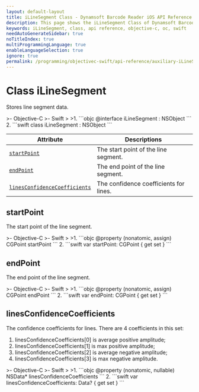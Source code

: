 ```yaml
---
layout: default-layout
title: iLineSegment Class - Dynamsoft Barcode Reader iOS API Reference
description: This page shows the iLineSegment Class of Dynamsoft Barcode Reader for iOS SDK.
keywords: iLineSegment, class, api reference, objective-c, oc, swift
needAutoGenerateSidebar: true
noTitleIndex: true
multiProgrammingLanguage: true
enableLanguageSelection: true
ignore: true
permalink: /programming/objectivec-swift/api-reference/auxiliary-iLineSegment.html
---
```



# Class iLineSegment

Stores line segment data.

<div class="sample-code-prefix"></div>
>- Objective-C
>- Swift
>
>1. 
```objc
@interface iLineSegment : NSObject
```
2. 
```swift
class iLineSegment : NSObject
```

| Attribute | Descriptions |
|---------- | ----------- |
| [`startPoint`](#startpoint) | The start point of the line segment. |
| [`endPoint`](#endpoint) | The end point of the line segment. |
| [`linesConfidenceCoefficients`](#linesconfidencecoefficients) | The confidence coefficients for lines. |

## startPoint

The start point of the line segment.

<div class="sample-code-prefix"></div>
>- Objective-C
>- Swift
>
>1. 
```objc
@property (nonatomic, assign) CGPoint startPoint
```
2. 
```swift
var startPoint: CGPoint { get set }
```

## endPoint

The end point of the line segment.

<div class="sample-code-prefix"></div>
>- Objective-C
>- Swift
>
>1. 
```objc
@property (nonatomic, assign) CGPoint endPoint
```
2. 
```swift
var endPoint: CGPoint { get set }
```

## linesConfidenceCoefficients

The confidence coefficients for lines. There are 4 coefficients in this set:  

1. linesConfidenceCoefficients\[0\] is average positive amplitude;
2. linesConfidenceCoefficients\[1\] is max positive amplitude;
3. linesConfidenceCoefficients\[2\] is average negative amplitude;
4. linesConfidenceCoefficients\[3\] is max negative amplitude.

<div class="sample-code-prefix"></div>
>- Objective-C
>- Swift
>
>1. 
```objc
@property (nonatomic, nullable) NSData* linesConfidenceCoefficients
```
2. 
```swift
var linesConfidenceCoefficients: Data? { get set }
```
